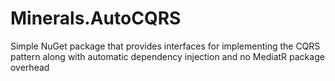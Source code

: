 # Minerals.AutoCQRS

Simple NuGet package that provides interfaces for implementing the CQRS pattern along with automatic dependency injection and no MediatR package overhead
